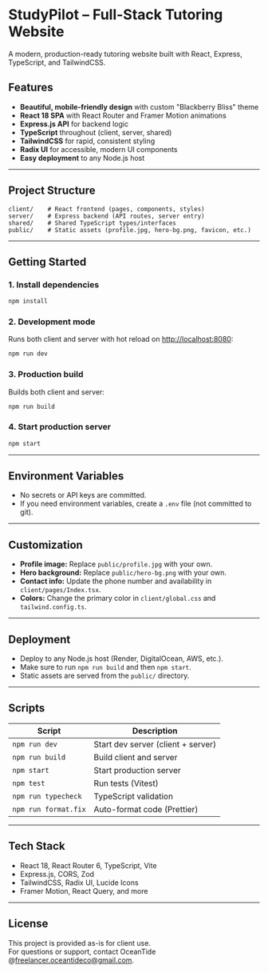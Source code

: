 # StudyPilot – Full-Stack Tutoring Website

A modern, production-ready tutoring website built with React, Express, TypeScript, and TailwindCSS.

## Features

- **Beautiful, mobile-friendly design** with custom "Blackberry Bliss" theme
- **React 18 SPA** with React Router and Framer Motion animations
- **Express.js API** for backend logic
- **TypeScript** throughout (client, server, shared)
- **TailwindCSS** for rapid, consistent styling
- **Radix UI** for accessible, modern UI components
- **Easy deployment** to any Node.js host

---

## Project Structure

```
client/    # React frontend (pages, components, styles)
server/    # Express backend (API routes, server entry)
shared/    # Shared TypeScript types/interfaces
public/    # Static assets (profile.jpg, hero-bg.png, favicon, etc.)
```

---

## Getting Started

### 1. Install dependencies

```bash
npm install
```

### 2. Development mode

Runs both client and server with hot reload on [http://localhost:8080](http://localhost:8080):

```bash
npm run dev
```

### 3. Production build

Builds both client and server:

```bash
npm run build
```

### 4. Start production server

```bash
npm start
```

---

## Environment Variables

- No secrets or API keys are committed.
- If you need environment variables, create a `.env` file (not committed to git).

---

## Customization

- **Profile image:** Replace `public/profile.jpg` with your own.
- **Hero background:** Replace `public/hero-bg.png` with your own.
- **Contact info:** Update the phone number and availability in `client/pages/Index.tsx`.
- **Colors:** Change the primary color in `client/global.css` and `tailwind.config.ts`.

---

## Deployment

- Deploy to any Node.js host (Render, DigitalOcean, AWS, etc.).
- Make sure to run `npm run build` and then `npm start`.
- Static assets are served from the `public/` directory.

---

## Scripts

| Script         | Description                        |
|----------------|------------------------------------|
| `npm run dev`  | Start dev server (client + server) |
| `npm run build`| Build client and server            |
| `npm start`    | Start production server            |
| `npm test`     | Run tests (Vitest)                 |
| `npm run typecheck` | TypeScript validation         |
| `npm run format.fix` | Auto-format code (Prettier)  |

---

## Tech Stack

- React 18, React Router 6, TypeScript, Vite
- Express.js, CORS, Zod
- TailwindCSS, Radix UI, Lucide Icons
- Framer Motion, React Query, and more

---

## License

This project is provided as-is for client use.  
For questions or support, contact OceanTide @freelancer.oceantideco@gmail.com. 
